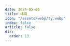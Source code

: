 ```yaml
---
date: 2024-05-06
title: 体育
icon: "/assets/webp/ty.webp"
index: false
article: false
dir:
  order: 13
---
```

